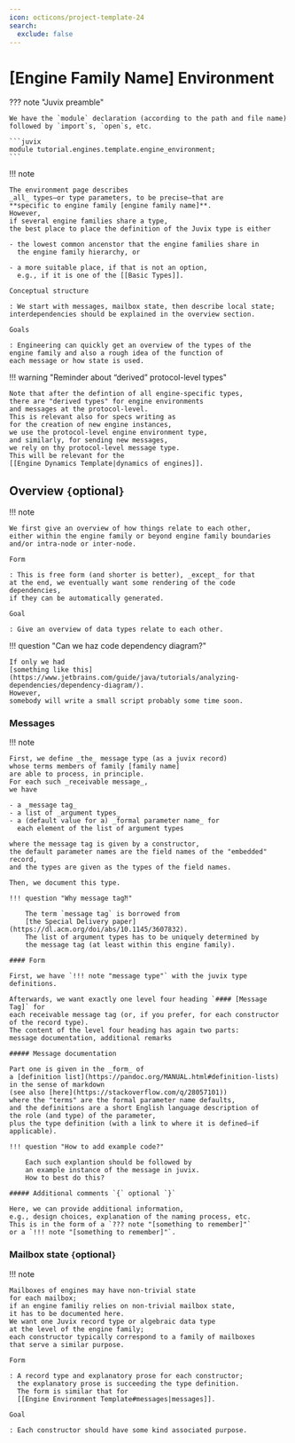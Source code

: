 ```yaml
---
icon: octicons/project-template-24
search:
  exclude: false
---
```


# [Engine Family Name] Environment

??? note "Juvix preamble"

    We have the `module` declaration (according to the path and file name)
    followed by `import`s, `open`s, etc.

    ```juvix
    module tutorial.engines.template.engine_environment;
    ```

!!! note

    The environment page describes
    _all_ types—or type parameters, to be precise—that are
    **specific to engine family [engine family name]**.
    However,
    if several engine families share a type,
    the best place to place the definition of the Juvix type is either

    - the lowest common ancenstor that the engine families share in
      the engine family hierarchy, or

    - a more suitable place, if that is not an option,
      e.g., if it is one of the [[Basic Types]].

    Conceptual structure

    : We start with messages, mailbox state, then describe local state;
    interdependencies should be explained in the overview section.

    Goals

    : Engineering can quickly get an overview of the types of the
    engine family and also a rough idea of the function of
    each message or how state is used.


!!! warning "Reminder about “derived” protocol-level types"

    Note that after the defintion of all engine-specific types,
    there are "derived types" for engine environments
    and messages at the protocol-level.
    This is relevant also for specs writing as
    for the creation of new engine instances,
    we use the protocol-level engine environment type,
    and similarly, for sending new messages,
    we rely on thy protocol-level message type.
    This will be relevant for the
    [[Engine Dynamics Template|dynamics of engines]].

## Overview `{`optional`}`

!!! note

    We first give an overview of how things relate to each other,
    either within the engine family or beyond engine family boundaries    
    and/or intra-node or inter-node.
    
    Form

    : This is free form (and shorter is better), _except_ for that
    at the end, we eventually want some rendering of the code dependencies,
    if they can be automatically generated.

    Goal

    : Give an overview of data types relate to each other.

!!! question "Can we haz code dependency diagram?"

    If only we had
    [something like this](https://www.jetbrains.com/guide/java/tutorials/analyzing-dependencies/dependency-diagram/).
    However,
    somebody will write a small script probably some time soon. 


### Messages

!!! note

    First, we define _the_ message type (as a juvix record)
    whose terms members of family [family name]
    are able to process, in principle.
    For each such _receivable message_,
    we have

    - a _message tag_
    - a list of _argument types_
    - a (default value for a) _formal parameter name_ for
      each element of the list of argument types

    where the message tag is given by a constructor,
    the default parameter names are the field names of the "embedded" record,
    and the types are given as the types of the field names.

    Then, we document this type.
    
    !!! question "Why message tag⁈"

        The term `message tag` is borrowed from
        [the Special Delivery paper](https://dl.acm.org/doi/abs/10.1145/3607832).
        The list of argument types has to be uniquely determined by
        the message tag (at least within this engine family).

    #### Form

    First, we have `!!! note "message type"` with the juvix type definitions.

    Afterwards, we want exactly one level four heading `#### [Message Tag]` for
    each receivable message tag (or, if you prefer, for each constructor of the record type).
    The content of the level four heading has again two parts:
    message documentation, additional remarks

    ##### Message documentation

    Part one is given in the _form_ of
    a [definition list](https://pandoc.org/MANUAL.html#definition-lists)
    in the sense of markdown
    (see also [here](https://stackoverflow.com/q/28057101))
    where the "terms" are the formal parameter name defaults,
    and the definitions are a short English language description of
    the role (and type) of the parameter,
    plus the type definition (with a link to where it is defined—if applicable).

    !!! question "How to add example code?" 

        Each such explantion should be followed by
        an example instance of the message in juvix.
        How to best do this?

    ##### Additional comments `{` optional `}`

    Here, we can provide additional information,
    e.g., design choices, explanation of the naming process, etc.
    This is in the form of a `??? note "[something to remember]"`
    or a `!!! note "[something to remember]"`. 

<!--
!!! question "ᚦ: _Is this the right spoto for the Juvix code?_"

    The given option is in response to our dear engineers.
    Other options would be

    - collapsed at the top
    - uncollapsed at the bottom

    One downside of the very succinct record type is
    that the definition becomes "monolithic".

    ??? note "In an ideal world ..."

        If only the record type would be generated out of the markdown
        (also checking, that the markdown adheres to the template ...),
        but then we would need the type definitions for the parameters
        ...
-->

### Mailbox state `{`optional`}`

!!! note

    Mailboxes of engines may have non-trivial state
    for each mailbox;
    if an engine familiy relies on non-trivial mailbox state,
    it has to be documented here.
    We want one Juvix record type or algebraic data type
    at the level of the engine family;
    each constructor typically correspond to a family of mailboxes
    that serve a similar purpose.

    Form

    : A record type and explanatory prose for each constructor;
      the explanatory prose is succeeding the type definition.
      The form is similar that for
      [[Engine Environment Template#messages|messages]].
    
    Goal

    : Each constructor should have some kind associated purpose.

<!--
!!! example

    - Each mailbox has a ring buffer to estimate
      the frequency of time stamping requests.

??? todo

    add juvix code for a ring buffer for this example ☝️
-->
